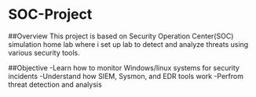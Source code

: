 # SOC-Project
##Overview
This project is based on Security Operation Center(SOC) simulation home lab where i  set up lab to detect and analyze threats using various security tools.

##Objective
-Learn how to monitor  Windows/linux systems for security incidents
-Understand how SIEM, Sysmon, and EDR tools  work
-Perfrom threat detection and analysis


